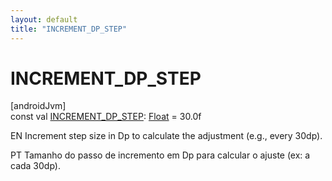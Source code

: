 ```yaml
---
layout: default
title: "INCREMENT_DP_STEP"
---
```


# INCREMENT_DP_STEP

[androidJvm]\
const val [INCREMENT_DP_STEP](-i-n-c-r-e-m-e-n-t_-d-p_-s-t-e-p.md): [Float](https://kotlinlang.org/api/core/kotlin-stdlib/kotlin/-float/index.html) = 30.0f

EN Increment step size in Dp to calculate the adjustment (e.g., every 30dp).

PT Tamanho do passo de incremento em Dp para calcular o ajuste (ex: a cada 30dp).
